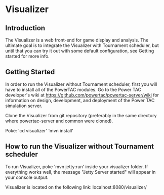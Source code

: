 # Visualizer

## Introduction

The Visualizer is a web front-end for game display and analysis. The ultimate goal is to integrate the Visualizer with Tournament scheduler, but until that you can try it out with some default configuration, see Getting started for more info. 

## Getting Started 

In order to run the Visualizer without Tournament scheduler, first you will have to install all of the PowerTAC modules.
Go to the Power TAC developer's wiki at
https://github.com/powertac/powertac-server/wiki for information on design, development, and deployment of the Power TAC simulation server.

Clone the Visualizer from git repository (preferably in the same directory where powertac-server and common were cloned).

Poke:
'cd visualizer'
'mvn install'

## How to run the Visualizer without Tournament scheduler

To run Visualizer, poke 'mvn jetty:run' inside your visualizer folder.
If everything works well, the message "Jetty Server started" will appear in your console output.

Visualizer is located on the following link:
localhost:8080/visualizer/
